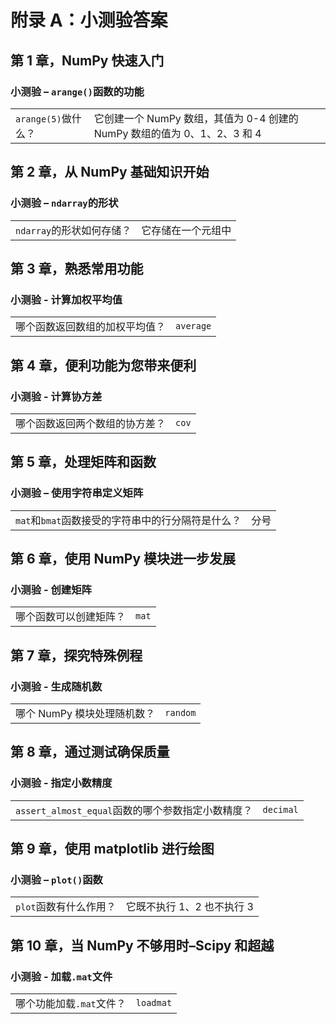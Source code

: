 # 附录 A：小测验答案

## 第 1 章，NumPy 快速入门

### 小测验 –  `arange()`函数的功能

| | |
| --- | --- |
| `arange(5)`做什么？ | 它创建一个 NumPy 数组，其值为 0-4 创建的 NumPy 数组的值为 0、1、2、3 和 4 |

## 第 2 章，从 NumPy 基础知识开始

### 小测验 –  `ndarray`的形状

| | |
| --- | --- |
| `ndarray`的形状如何存储？ | 它存储在一个元组中 |

## 第 3 章，熟悉常用功能

### 小测验 - 计算加权平均值

| | |
| --- | --- |
| 哪个函数返回数组的加权平均值？ | `average` |

## 第 4 章，便利功能为您带来便利

### 小测验 - 计算协方差

| | |
| --- | --- |
| 哪个函数返回两个数组的协方差？ | `cov` |

## 第 5 章，处理矩阵和函数

### 小测验 – 使用字符串定义矩阵

| | |
| --- | --- |
| `mat`和`bmat`函数接受的字符串中的行分隔符是什么？ | 分号 |

## 第 6 章，使用 NumPy 模块进一步发展

### 小测验 - 创建矩阵

| | |
| --- | --- |
| 哪个函数可以创建矩阵？ | `mat` |

## 第 7 章，探究特殊例程

### 小测验 - 生成随机数

| | |
| --- | --- |
| 哪个 NumPy 模块处理随机数？ | `random` |

## 第 8 章，通过测试确保质量

### 小测验 - 指定小数精度

| | |
| --- | --- |
| `assert_almost_equal`函数的哪个参数指定小数精度？ | `decimal` |

## 第 9 章，使用 matplotlib 进行绘图

### 小测验 –  `plot()`函数

| | |
| --- | --- |
| `plot`函数有什么作用？ | 它既不执行 1、2 也不执行 3 |

## 第 10 章，当 NumPy 不够用时–Scipy 和超越

### 小测验 - 加载`.mat`文件

| | |
| --- | --- |
| 哪个功能加载`.mat`文件？ | `loadmat` |